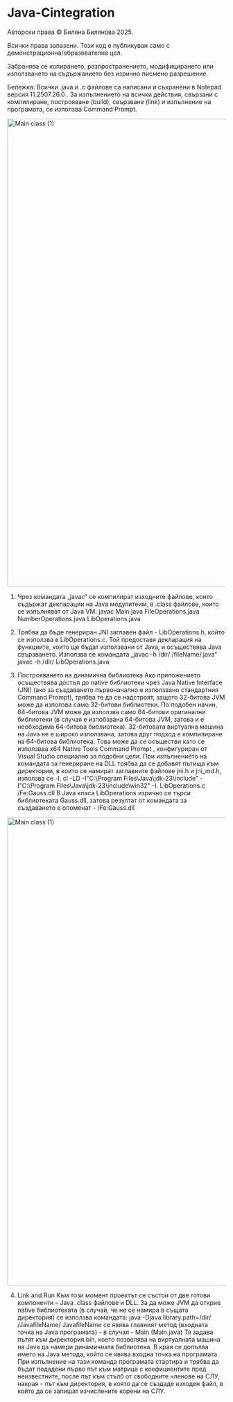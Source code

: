 # Java-Cintegration

Авторски права
© Биляна Билянова 2025.

Всички права запазени. Този код е публикуван само с демонстрационна/образователна цел.

Забранява се копирането, разпространението, модифицирането или използването на съдържанието без изрично писмено разрешение.

Бележка: Всички .java и .c файлове са написани и съхранени в Notepad версия 11.2507.26.0 . За изпълнението на всички действия, свързани с компилиране, построяване (build), свързване (link) и изпълнение на програмата, се използва Command Prompt. 

<img width="1920" height="1080" alt="Main class (1)" src="https://github.com/user-attachments/assets/d629f958-af3f-421d-898e-c4067fddda35" />

1. Чрез командата „javac“ се компилират изходните файлове, които съдържат декларации на Java модулитеим, в .class файлове, които се изпълняват от Java VM.
    javac Main.java FileOperations.java NumberOperations.java LibOperations.java

2. Трябва да бъде генериран JNI заглавен файл - LibOperations.h, който се използва в LibOperations.c. Той предоставя декларация на функциите, които ще бъдат използвани от Java, и осъществява Java свързването.
Използва се командата „javac -h /dir/ /fileName/.java“
    javac -h /dir/ LibOperations.java

3. Построяването на динамична библиотека
Ако приложението осъществява достъп до native библиотеки чрез Java Native Interface (JNI) (ако за създаването първоначално е използвано стандартния Command Prompt), трябва те да се надстроят, защото 32-битова JVM може да използва само 32-битови библиотеки. По подобен начин, 64-битова JVM може да използва само 64-битови оригинални библиотеки (в случая е изпобзвана 64-битова JVM, затова и е необходима 64-битова библиотека).
32-битовата виртуална машина на Java не е широко използвана, затова друг подход е компилиране на 64-битова библиотека. Това може да се осъществи като се използвва x64 Native Tools Command Prompt , конфигуриран от Visual Studio специално за подобни цели. При изпълнението на командата за генериране на DLL трябва да се добавят пътища към директории, в които се намират заглавните файлове jni.h и jni_md.h, използва се -I.
   cl -LD -I"C:\Program Files\Java\jdk-23\include" -I"C:\Program Files\Java\jdk-23\include\win32" -I. LibOperations.c /Fe:Gauss.dll
В Java класа LibOperations изрично се търси библиотеката Gauss.dll, затова резултат от командата за създаването е опоменат - /Fe:Gauss.dll
<img width="1920" height="1080" alt="Main class (1)" src="https://github.com/user-attachments/assets/596176cb-47ef-4653-9892-0e1b76b25814" />

4. Link and Run
Към този момент проектът се състои от две готови компоненти – Java .class файлове и DLL. За да може JVM да открие native библиотеката (в случай, че не се намира в същата директория) се използва командата:
    java -Djava.library.path=/dir/ /JavafileName/
JavafileName се явява главният метод (входната точка на Java програмата) - в случая - Main (Main.java)
Тя задава пътят към директория bin, което позволява на виртуалната машина на Java да намери динамичната библиотека. В края се допълва името на Java метода, който се явява входна точка на програмата. При изпълнение на тази команда програмата стартира и трябва да бъдат подадени първо път към матрица с коефициентите пред неизвестните, после път към стълб от свободните членове на СЛУ, накрая - път към директория, в която да се създаде изходен файл, в който да се запишат изчислените корени на СЛУ.
